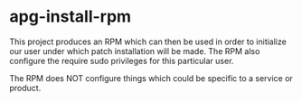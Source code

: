 # apg-install-rpm

This project produces an RPM which can then be used in order to initialize our user under which patch installation will be made. The RPM also configure the require sudo privileges for this particular user.

The RPM does NOT configure things which could be specific to a service or product. 